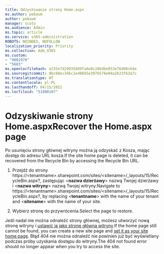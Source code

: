 ```yaml
---
title: Odzyskiwanie strony Home.aspx
ms.author: pebaum
author: pebaum
manager: scotv
ms.audience: Admin
ms.topic: article
ms.service: o365-administration
ROBOTS: NOINDEX, NOFOLLOW
localization_priority: Priority
ms.collection: Adm_O365
ms.custom:
- "9002970"
- "5683"
ms.openlocfilehash: e235e7d29935dd9fa6e0c286dbe053e76d08c64e
ms.sourcegitcommit: 8bc60ec34bc1e40685e3976576e04a2623f63a7c
ms.translationtype: HT
ms.contentlocale: pl-PL
ms.lasthandoff: 04/15/2021
ms.locfileid: "51800107"
---
```

# <a name="recover-the-homeaspx-page"></a><span data-ttu-id="2b063-102">Odzyskiwanie strony Home.aspx</span><span class="sxs-lookup"><span data-stu-id="2b063-102">Recover the Home.aspx page</span></span>

<span data-ttu-id="2b063-103">Po usunięciu strony głównej witryny można ją odzyskać z Kosza, mając dostęp do adresu URL kosza.</span><span class="sxs-lookup"><span data-stu-id="2b063-103">If the site home page is deleted, it can be recovered from the Recycle Bin by accessing the Recycle Bin URL.</span></span>

1. <span data-ttu-id="2b063-104">Przejdź do strony https://\<tenantname>.sharepoint.com/sites/\<sitename>/_layouts/15/RecycleBin.aspx?, zastępując <**nazwa dzierżawy**> nazwą Twojej dzierżawy i <**nazwa witryny**> nazwą Twojej witryny.</span><span class="sxs-lookup"><span data-stu-id="2b063-104">Navigate to https://\<tenantname>.sharepoint.com/sites/\<sitename>/_layouts/15/RecycleBin.aspx?, by replacing <**tenantname**> with the name of your tenant and <**sitename**> with the name of your site.</span></span>

2. <span data-ttu-id="2b063-105">Wybierz stronę do przywrócenia.</span><span class="sxs-lookup"><span data-stu-id="2b063-105">Select the page to restore.</span></span>

<span data-ttu-id="2b063-106">Jeśli nadal nie można odnaleźć strony głównej, możesz utworzyć nową stronę witryny i [ustawić ją jako stronę główną witryny](https://support.microsoft.com/en-gb/office/use-a-different-page-for-your-sharepoint-site-home-page-35a5022c-f84a-455d-985e-c691ab5dfa17?ui=en-us&rs=en-gb&ad=gb).</span><span class="sxs-lookup"><span data-stu-id="2b063-106">If the home page still cannot be found, you can create a new site page and [set it as your site home page](https://support.microsoft.com/en-gb/office/use-a-different-page-for-your-sharepoint-site-home-page-35a5022c-f84a-455d-985e-c691ab5dfa17?ui=en-us&rs=en-gb&ad=gb).</span></span> <span data-ttu-id="2b063-107">Błąd 404 nie można odnaleźć nie powinien już być wyświetlany podczas próby uzyskania dostępu do witryny.</span><span class="sxs-lookup"><span data-stu-id="2b063-107">The 404 not found error should no longer appear when you try to access the site.</span></span>
